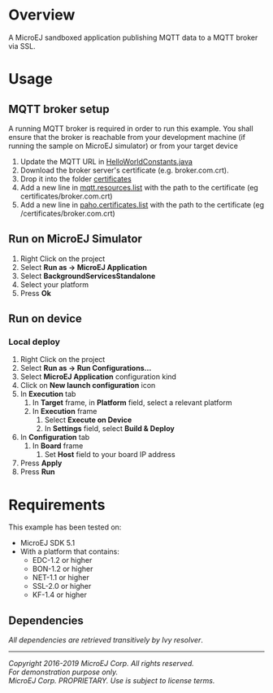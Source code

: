 # Overview

A MicroEJ sandboxed application publishing MQTT data to a MQTT broker via SSL.

# Usage

## MQTT broker setup

A running MQTT broker is required in order to run this example. You shall ensure that the broker is reachable from your development machine (if running the sample on MicroEJ simulator) or from your target device
1. Update the MQTT URL in [HelloWorldConstants.java](src/main/java/com/microej/example/iot/mqtt/HelloWorldConstants.java)
2. Download the broker server's certificate (e.g. broker.com.crt).
3. Drop it into the folder [certificates](src/main/resources/certificates)
4. Add a new line in [mqtt.resources.list](src/main/resources/com/microej/example/iot/mqtt/mqtt.resources.list) with the path to the certificate (eg certificates/broker.com.crt)
5. Add a new line in [paho.certificates.list](src/main/resources/certificates/paho.certificates.list) with the path to the certificate (eg /certificates/broker.com.crt)

## Run on MicroEJ Simulator

1. Right Click on the project
2. Select **Run as -> MicroEJ Application**
3. Select **BackgroundServicesStandalone**
4. Select your platform 
5. Press **Ok**

## Run on device

### Local deploy

1. Right Click on the project
2. Select **Run as -> Run Configurations...** 
3. Select **MicroEJ Application** configuration kind
4. Click on **New launch configuration** icon
5. In **Execution** tab
	1. In **Target** frame, in **Platform** field, select a relevant platform
	2. In **Execution** frame
		1. Select **Execute on Device**
		2. In **Settings** field, select **Build & Deploy**
6. In **Configuration** tab
	1. In **Board** frame
		1. Set **Host** field to your board IP address
7. Press **Apply**
8. Press **Run**

# Requirements

This example has been tested on:

* MicroEJ SDK 5.1
* With a platform that contains:
    * EDC-1.2 or higher
    * BON-1.2 or higher
    * NET-1.1 or higher
	* SSL-2.0 or higher
	* KF-1.4 or higher

## Dependencies

_All dependencies are retrieved transitively by Ivy resolver_.



---
_Copyright 2016-2019 MicroEJ Corp. All rights reserved._  
_For demonstration purpose only._  
_MicroEJ Corp. PROPRIETARY. Use is subject to license terms._  